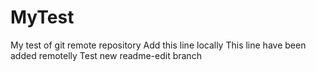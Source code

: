 # MyTest
My test of git remote repository
Add this line locally
This line have been added remotelly
Test new readme-edit branch
